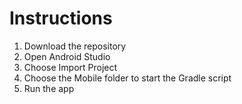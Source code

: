 # Instructions
1. Download the repository
2. Open Android Studio
3. Choose Import Project
4. Choose the Mobile folder to start the Gradle script
5. Run the app
